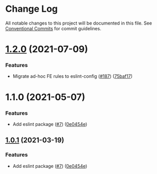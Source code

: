 # Change Log

All notable changes to this project will be documented in this file.
See [Conventional Commits](https://conventionalcommits.org) for commit guidelines.

# [1.2.0](https://github.com/javaswapdevelopment/java-toolkit/tree/master/packages/eslint-config-java/compare/@javaswap/eslint-config-java@1.1.0...@javaswap/eslint-config-java@1.2.0) (2021-07-09)


### Features

* Migrate ad-hoc FE rules to eslint-config ([#187](https://github.com/javaswapdevelopment/java-toolkit/tree/master/packages/eslint-config-java/issues/187)) ([75baf17](https://github.com/javaswapdevelopment/java-toolkit/tree/master/packages/eslint-config-java/commit/75baf175c8316fdfc549bc99e2bc38d65b18c5b6))





# 1.1.0 (2021-05-07)


### Features

* Add eslint package ([#7](https://github.com/javaswapdevelopment/java-toolkit/tree/master/packages/eslint-config-java/issues/7)) ([0e0454e](https://github.com/javaswapdevelopment/java-toolkit/tree/master/packages/eslint-config-java/commit/0e0454eb9a63e976934956dc5c66fbef2ce2017a))





## [1.0.1](https://github.com/javaswapdevelopment/java-toolkit/tree/master/packages/eslint-config-java/compare/@javaswap/eslint-config-java@1.0.1...@javaswap/eslint-config-java@1.0.1) (2021-03-19)


### Features

* Add eslint package ([#7](https://github.com/javaswapdevelopment/java-toolkit/tree/master/packages/eslint-config-java/issues/7)) ([0e0454e](https://github.com/javaswapdevelopment/java-toolkit/tree/master/packages/eslint-config-java/commit/0e0454eb9a63e976934956dc5c66fbef2ce2017a))
